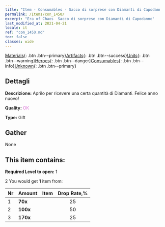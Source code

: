 ```yaml
---
title: "Item - Consumables - Sacco di sorprese con Diamanti di Capodanno"
permalink: /Items/con_1450/
excerpt: "Era of Chaos  Sacco di sorprese con Diamanti di Capodanno"
last_modified_at: 2021-04-21
locale: it
ref: "con_1450.md"
toc: false
classes: wide
---
```

 [Materials](/it/Items/){: .btn .btn--primary}[Artifacts](/it/Items/Artifacts/){: .btn .btn--success}[Units](/it/Items/Units/){: .btn .btn--warning}[Heroes](/it/Items/Heroes/){: .btn .btn--danger}[Consumables](/it/Items/Consumables/){: .btn .btn--info}[Unknown](/it/Items/Unknown/){: .btn .btn--primary}

## Dettagli
 **Descrizione:** Aprilo per ricevere una certa quantità di Diamanti. Felice anno nuovo!

 **Quality:** <span style="color: #DA70D6">OK</span>

 **Type:** Gift

## Gather

  None

## This item contains:

 **Required Level to open:** 1

 2 You would get **1** item  from:

  | Nr | Amount |     Item    | Drop Rate,% |
  |:---|:-------|:------------|:---------:|
  | 1 |  **70x** | <i class="fas fa-gem"/> | 25 | 
  | 2 |  **100x** | <i class="fas fa-gem"/> | 50 | 
  | 3 |  **170x** | <i class="fas fa-gem"/> | 25 | 
